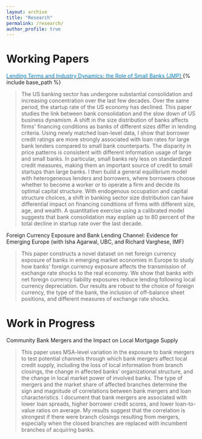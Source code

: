 ```yaml
---
layout: archive
title: "Research"
permalink: /research/
author_profile: true
---
```

Working Papers
======

[<span style="color:#007CBB">Lending Terms and Industry Dynamics: the Role of Small Banks (JMP) </span>](http://sun-woo-lee.github.io/files/Sunwoo_Lee_JMP.pdf){% include base_path %} 

>The US banking sector has undergone substantial consolidation and increasing concentration over the last few decades. Over the same period, the startup rate of the US economy has declined. This paper studies the link between bank consolidation and the slow down of US business dynamism. A shift in the size distribution of banks affects firms' financing conditions as banks of different sizes differ in lending criteria. Using newly matched loan-level data, I show that borrower credit ratings are more strongly associated with loan rates for large bank lenders compared to small bank counterparts. The disparity in price patterns is consistent with different information usage of large and small banks. In particular, small banks rely less on standardized credit measures, making them an important source of credit to small startups than large banks. I then build a general equilibrium model with heterogeneous lenders and borrowers, where borrowers choose whether to become a worker or to operate a firm and decide its optimal capital structure. With endogenous occupation and capital structure choices, a shift in banking sector size distribution can have differential impact on financing conditions of firms with different size, age, and wealth. A quantitative exercise using a calibrated model suggests that bank consolidation may explain up to 80 percent of the total decline in startup rate over the last decade.

Foreign Currency Exposure and Bank Lending Channel: Evidence for Emerging Europe (with Isha Agarwal, UBC, and Richard Varghese, IMF)
>This paper constructs a novel dataset on net foreign currency exposure of banks in emerging market economies in Europe to study how banks' foreign currency exposure affects the transmission of exchange rate shocks to the real economy. We show that banks with net foreign currency liability exposures reduce lending following local currency depreciation. Our results are robust to the choice of foreign currency, the type of the bank, the inclusion of off-balance sheet positions, and different measures of exchange rate shocks.

Work in Progress
======
Community Bank Mergers and the Impact on Local Mortgage Supply
>This paper uses MSA-level variation in the exposure to bank mergers to test potential channels through which bank mergers affect local credit supply, including the loss of local information from branch closings, the change in affected banks' organizational structure, and the change in local market power of involved banks. The type of mergers and the market share of affected branches determine the sign and magnitude of correlations between bank mergers and loan characteristics. I document that bank mergers are associated with lower loan spreads, higher borrower credit scores, and lower loan-to-value ratios on average. My results suggest that the correlation is strongest if there were branch closings resulting from mergers, especially when the closed branches are replaced with incumbent branches of acquiring banks.
